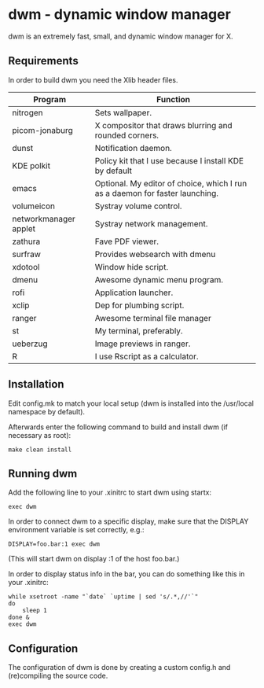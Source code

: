 dwm - dynamic window manager
============================
dwm is an extremely fast, small, and dynamic window manager for X.


Requirements
------------
In order to build dwm you need the Xlib header files.


Program               | Function                                                                     
----------------------|------------------------------------------------------------------------------
nitrogen              | Sets wallpaper.                                                              
picom-jonaburg        | X compositor that draws blurring and rounded corners.                        
dunst                 | Notification daemon.                                                         
KDE polkit            | Policy kit that I use because I install KDE by default                       
emacs                 | Optional. My editor of choice, which I run as a daemon for faster launching. 
volumeicon            | Systray volume control.                                                      
networkmanager applet | Systray network management.                                                  
zathura               | Fave PDF viewer.                                                             
surfraw               | Provides websearch with dmenu                                                
xdotool               | Window hide script.                                                          
dmenu                 | Awesome dynamic menu program.                                                
rofi                  | Application launcher.                                                        
xclip                 | Dep for plumbing script.                                                     
ranger                | Awesome terminal file manager                                                
st                    | My terminal, preferably.                                                     
ueberzug              | Image previews in ranger.                                                    
R                     | I use Rscript as a calculator.                                               



Installation
------------
Edit config.mk to match your local setup (dwm is installed into
the /usr/local namespace by default).

Afterwards enter the following command to build and install dwm (if
necessary as root):

    make clean install


Running dwm
-----------
Add the following line to your .xinitrc to start dwm using startx:

    exec dwm

In order to connect dwm to a specific display, make sure that
the DISPLAY environment variable is set correctly, e.g.:

    DISPLAY=foo.bar:1 exec dwm

(This will start dwm on display :1 of the host foo.bar.)

In order to display status info in the bar, you can do something
like this in your .xinitrc:

    while xsetroot -name "`date` `uptime | sed 's/.*,//'`"
    do
    	sleep 1
    done &
    exec dwm


Configuration
-------------
The configuration of dwm is done by creating a custom config.h
and (re)compiling the source code.

